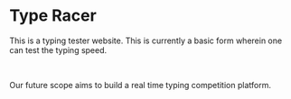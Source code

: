 <h1>Type Racer</h1>
<p>This is a typing tester website. This is currently a basic form wherein one can test the typing speed.</p> <br>

<p>Our future scope aims to build a real time typing competition platform.</p>
